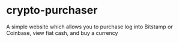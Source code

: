 # crypto-purchaser
A simple website which allows you to purchase log into Bitstamp or Coinbase, view fiat cash, and buy a currency
